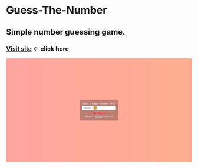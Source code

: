 # Guess-The-Number

## Simple number guessing game.

### [Visit site](https://exoryon.github.io/Guess-The-Number/)  ← click here
![alt text](https://github.com/exORYON/Projects-preview/blob/6f3d539d24e1e19682741bd7db3b5c8f4325abf6/guess-the-number.jpg "Guess the number game")

